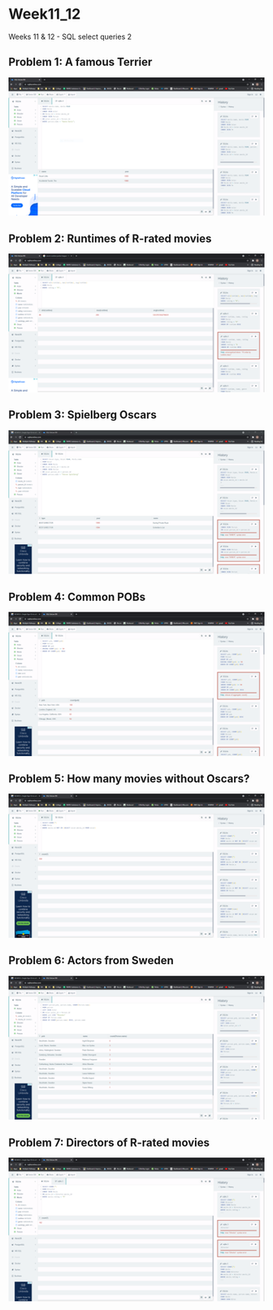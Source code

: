 # Week11_12
Weeks 11 &amp; 12 - SQL select queries 2

## Problem 1: A famous Terrier
<img src="./screenshots/problem1.PNG">

## Problem 2: Runtimes of R-rated movies
<img src="./screenshots/problem2.PNG">

## Problem 3: Spielberg Oscars
<img src="./screenshots/problem3.PNG">

## Problem 4: Common POBs
<img src="./screenshots/problem4.PNG">

## Problem 5: How many movies without Oscars?
<img src="./screenshots/problem5.PNG">

## Problem 6: Actors from Sweden
<img src="./screenshots/problem6_rev2.PNG">

## Problem 7: Directors of R-rated movies
<img src="./screenshots/problem7.PNG">

